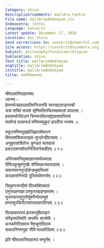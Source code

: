 ```yaml
---
Category: shiva
Description/comments: mailAra tantra
File name: mallArimAhAtmyam.itx
Indexextra: (Info)
Language: Sanskrit
Latest update: December 17, 2018
Location: doc_shiva
Send corrections to: sanskrit@cheerful.com
Site access: https://sanskritdocuments.org
Subject: philosophy/hinduism/religion
Sublocation: shiva
Text title: mallArimAhAtmyam
engtitle: mallArimAhAtmyam
itxtitle: mallArimAhAtmyam
title: मल्लारिमाहात्म्यम्

---
```

  
 श्रीमल्लारिमाहात्म्यम्   
ध्यानम् -  
हेमाम्भोजप्रवालप्रतिमनिजरुचिं चारुखट्वाङ्गपद्मौ  
चक्रं शक्तिं सपाशं सृणिमतिरुचिरामक्षमालां कपालम् ।  
हस्ताम्भोजैर्दधानं त्रिनयनविलसद्वेदवक्त्राभिरामं  
मार्ताण्डं वल्लभार्धं मणिमयमुकुटं हारदीप्तं भजामः ॥  
  
मकुटमणिमयूखप्रोज्झिताशेषरत्नं  
विमलशशिकलाङ्कं सुन्दरेन्दीवराक्षम् ।  
अनुकृतशशितेजः कुण्डलं चारुहासं  
प्रकटदशनशोभानिर्जितानेकहीरम् ॥ १॥  
  
अभिनवमणिमुक्ताहारचाम्पेयमाला  
विविधकुसुमगुच्छैः शोभिवक्षःस्थलाढ्यम् ।  
सफणपवनभुग्दोर्दण्डभूषाभिरामं  
करडमरुनिनादैः पूरितव्योमगर्भम् ॥ २॥  
  
त्रिभुवनजगदीशं पीतकौशेयवासं  
दनुजदहनदक्षं प्रस्फुरत्खड्गहस्तम् ।  
भुजगफणसुगुप्तैर्भूषणैर्न्यस्तभूषं  
प्रणतसुरकिरीटव्याप्तपादारविन्दम् ॥ ३॥  
  
सितहयवरपत्रं हारसम्भूषिताङ्गं  
परिवृतमतिघोरैः सप्तभिः सारमेयैः ।  
कनकगिरिसमाभं नैशचूर्णाभिरामं  
सकलनिगमगुह्यं नौमि मल्लारिदेवम् ॥ ४॥  
  
इति श्रीमल्लारिमाहात्म्यं सम्पूर्णम् ।  
  
  
